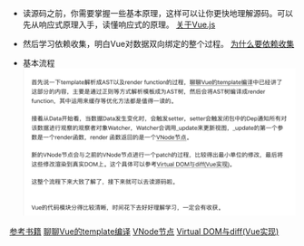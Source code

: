 * 读源码之前，你需要掌握一些基本原理，这样可以让你更快地理解源码。可以先从响应式原理入手，读懂响应式的原理。
[关于Vue.js](https://github.com/answershuto/learnVue/blob/master/docs/%E5%93%8D%E5%BA%94%E5%BC%8F%E5%8E%9F%E7%90%86.MarkDown)
* 然后学习依赖收集，明白Vue对数据双向绑定的整个过程。
[为什么要依赖收集](https://github.com/answershuto/learnVue/blob/master/docs/%E4%BE%9D%E8%B5%96%E6%94%B6%E9%9B%86.MarkDown)

* 基本流程
![全局](../images/全局.jpg)






[参考书籍](https://github.com/answershuto/learnVue)
[聊聊Vue的template编译](https://github.com/answershuto/learnVue/blob/master/docs/%E8%81%8A%E8%81%8AVue%E7%9A%84template%E7%BC%96%E8%AF%91.MarkDown)
[VNode节点](https://github.com/answershuto/learnVue/blob/master/docs/VNode%E8%8A%82%E7%82%B9.MarkDown)
[Virtual DOM与diff(Vue实现)](https://github.com/answershuto/learnVue/blob/master/docs/VirtualDOM%E4%B8%8Ediff(Vue%E5%AE%9E%E7%8E%B0).MarkDown)